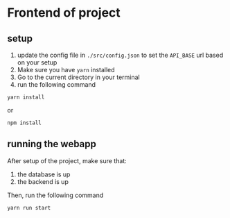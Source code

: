 # Frontend of project

## setup 
1. update the config file in `./src/config.json` to set the `API_BASE` url based on your setup
1. Make sure you have `yarn` installed
2. Go to the current directory in your terminal
3. run the following command
```
yarn install
```
or
```
npm install
```

## running the webapp
After setup of the project, 
make sure that:
1. the database is up
2. the backend is up

Then, run the following command
```
yarn run start
```

